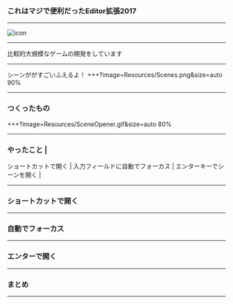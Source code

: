 ### これはマジで便利だったEditor拡張2017
---

![icon](https://github.com/K-U-.png)


---

比較的大規模なゲームの開発をしています

---

シーンががすごいふえるよ！
+++?image=Resources/Scenes.png&size=auto 90%


---

### つくったもの
+++?image=Resources/SceneOpener.gif&size=auto 80%

---

### やったこと |
ショートカットで開く |
入力フィールドに自動でフォーカス |
エンターキーでシーンを開く |

---

### ショートカットで開く


---

### 自動でフォーカス


---

### エンターで開く


---

### まとめ


---
